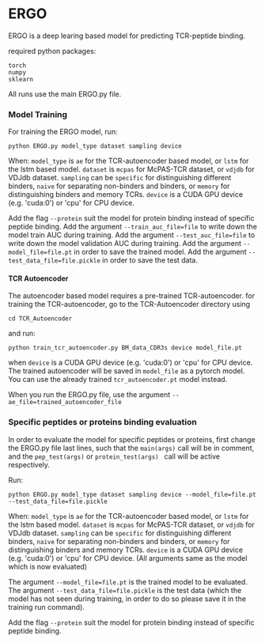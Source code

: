 # ERGO
ERGO is a deep learing based model for predicting TCR-peptide binding.

required python packages:
```text
torch
numpy
sklearn
```

All runs use the main ERGO.py file.

### Model Training
For training the ERGO model, run:
```commandline
python ERGO.py model_type dataset sampling device 
```
When: `model_type` is `ae` for the TCR-autoencoder based model, or `lstm` for the lstm based model.
`dataset` is `mcpas` for McPAS-TCR dataset, or `vdjdb` for VDJdb dataset.
`sampling` can be `specific` for distinguishing different binders, `naive` for separating non-binders and binders,
or `memory` for distinguishing binders and memory TCRs.
`device` is a CUDA GPU device (e.g. 'cuda:0') or 'cpu' for CPU device.

Add the flag `--protein` suit the model for protein binding instead of specific peptide binding.
Add the argument `--train_auc_file=file` to write down the model train AUC during training.
Add the argument `--test_auc_file=file` to write down the model validation AUC during training.
Add the argument `--model_file=file.pt` in order to save the trained model.
Add the argument `--test_data_file=file.pickle` in order to save the test data.


#### TCR Autoencoder
The autoencoder based model requires a pre-trained TCR-autoencoder.
for training the TCR-autoencoder, go to the TCR-Autoencoder directory using
```commandline
cd TCR_Autoencoder
```
and run:
```commandline
python train_tcr_autoencoder.py BM_data_CDR3s device model_file.pt
```
when `device` is a CUDA GPU device (e.g. 'cuda:0') or 'cpu' for CPU device.
The trained autoencoder will be saved in `model_file` as a pytorch model.
You can use the already trained `tcr_autoencoder.pt` model instead.

When you run the ERGO.py file, use the argument `--ae_file=trained_autoencoder_file`

### Specific peptides or proteins binding evaluation
In order to evaluate the model for specific peptides or proteins,
first change the ERGO.py file last lines, such that the `main(args)` call will be in comment,
and the `pep_test(args)` or `protein_test(args) `  call will be active respectively.

Run:
```commandline
python ERGO.py model_type dataset sampling device --model_file=file.pt --test_data_file=file.pickle
```
When: `model_type` is `ae` for the TCR-autoencoder based model, or `lstm` for the lstm based model.
`dataset` is `mcpas` for McPAS-TCR dataset, or `vdjdb` for VDJdb dataset.
`sampling` can be `specific` for distinguishing different binders, `naive` for separating non-binders and binders,
or `memory` for distinguishing binders and memory TCRs.
`device` is a CUDA GPU device (e.g. 'cuda:0') or 'cpu' for CPU device.
(All arguments same as the model which is now evaluated)

The argument `--model_file=file.pt` is the trained model to be evaluated.
The argument `--test_data_file=file.pickle` is the test data (which the model has not seen during training,
in order to do so please save it in the training run command).

Add the flag `--protein` suit the model for protein binding instead of specific peptide binding. 